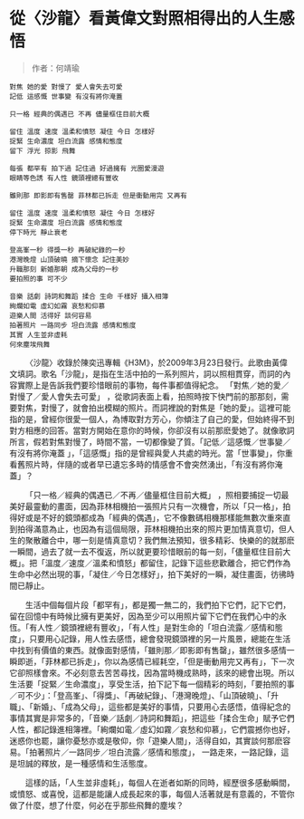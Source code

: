 # 從〈沙龍〉看黃偉文對照相得出的人生感悟
>作者：何靖瑜

```
對焦 她的愛 對慢了 愛人會失去可愛
記低 這感慨 世事變 有沒有將你淹蓋

只一格 經典的偶遇已 不再 儘量框住目前大概

留住 溫度 速度 溫柔和憤怒 凝住 今日 怎樣好
捉緊 生命濃度 坦白流露 感情和態度
留下 浮光 掠影 飛舞

每張 都罕有 拍下過 記住過 好過擁有 光圈愛漫遊
眼睛等色誘 有人性 鏡頭裡總有豐收

雖則那 即影即有售罄 菲林都已拆走 但是衝動用完 又再有

留住 溫度 速度 溫柔和憤怒 凝住 今日 怎樣好
捉緊 生命濃度 坦白流露 感情和態度
停下時光 靜止衰老

登高峯一秒 得獎一秒 再破紀錄的一秒
港灣晚燈 山頂破曉 摘下懷念 記住美妙
升職那刻 新婚那朝 成為父母的一秒
要拍照的事 可不少

音樂 話劇 詩詞和舞蹈 揉合 生命 千樣好 攝入相簿
絢爛如電 虛幻如霧 哀愁和仰慕
遊樂人間 活得好 談何容易
拍著照片 一路同步 坦白流露 感情和態度
其實 人生並非虛耗
何來塵埃飛舞
```
 &emsp;&emsp;〈沙龍〉收錄於陳奕迅專輯《H3M》，於2009年3月23日發行。此歌由黃偉文填詞。歌名「沙龍」，是指在生活中拍的一系列照片，詞以照相貫穿，而詞的內容實際上是告訴我們要珍惜眼前的事物，每件事都值得紀念。
 「對焦／她的愛／對慢了／愛人會失去可愛」 ，從歌詞表面上看，拍照時按下快門前的那那刻，需要對焦，對慢了，就會拍出模糊的照片。而詞裡說的對焦是「她的愛」。這裡可能指的是，曾經你很愛一個人，為博取對方芳心，你傾注了自己的愛，但始終得不到對方相應的回答。當對方開始在意你的時候，你卻沒有以前那麽愛她了。就像歌詞所言，假若對焦對慢了，時間不當，一切都像變了質。「記低／這感慨／世事變／有沒有將你淹蓋 」，「這感慨」指的是曾經與愛人共處的時光。當「世事變」，你重看舊照片時，伴隨的或者早已遺忘多時的情感會不會突然湧出，「有沒有將你淹蓋」？

&emsp;&emsp;「只一格／經典的偶遇已／不再／儘量框住目前大概」 ，照相要捕捉一切最美好最靈動的畫面，因為菲林相機拍一張照片只有一次機會，所以「只一格」，拍得好或是不好的鏡頭都成為「經典的偶遇」，它不像數碼相機那樣能無數次重來直到拍得滿意為止，也因為有這個局限，菲林相機拍出來的照片更加情真意切，但人生的聚散離合中，哪一刻是情真意切？我們無法預知，很多精彩、快樂的的就那麽一瞬間，過去了就一去不復返，所以就更要珍惜眼前的每一刻，「儘量框住目前大概」。把「溫度／速度／溫柔和憤怒」都留住，記錄下這些悲歡離合，把它們作為生命中必然出現的事，「凝住／今日怎樣好」，拍下美好的一瞬，凝住畫面，彷彿時間已靜止。

 &emsp;&emsp;生活中個每個片段「都罕有」，都是獨一無二的，我們拍下它們，記下它們，留在回憶中有時候比擁有更美好，因為至少可以用照片留下它們在我們心中的永恆。「有人性／鏡頭裡總有豐收」，「有人性」是對生命的「坦白流露／感情和態度」，只要用心記錄，用人性去感悟，總會發現鏡頭裡的另一片風景，總能在生活中找到有價值的東西。就像面對感情，「雖則那／即影即有售罄」，雖然很多感情一瞬即逝，「菲林都已拆走」，你以為感情已經耗空，「但是衝動用完又再有」，下一次它卻照樣會來。不必刻意去苦苦尋找，因為當時機成熟時，該來的總會出現。所以生活要「捉緊／生命濃度」，享受生活，拍下記下每一個精彩的時刻，「要拍照的事／可不少」：「登高峯」、「得獎」、「再破紀錄」、「港灣晚燈」、「山頂破曉」、「升職」、「新婚」、「成為父母」，這些都是美好的事情，只要用心去感悟，值得紀念的事情其實是非常多的，「音樂／話劇／詩詞和舞蹈」，把這些「揉合生命」賦予它們人性，都記錄進相簿裡。「絢爛如電／虛幻如霧／哀愁和仰慕」，它們震撼你也好，迷惑你也罷，讓你憂愁亦或是敬仰，你「遊樂人間」，活得自如，其實談何那麽容易。「拍著照片／一路同步／坦白流露／感情和態度」， 一路走來，一路記錄，這是坦誠的釋放，是一種感情和生活態度。

 &emsp;&emsp;這樣的話，「人生並非虛耗」，每個人在逝者如斯的同時，經歷很多感動瞬間，或憤怒、或喜悅，這都是能讓人成長起來的事，每個人活著就是有意義的，不管你做了什麼，想了什麼，何必在乎那些飛舞的塵埃？
